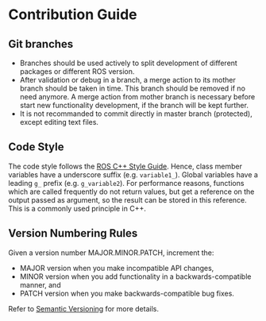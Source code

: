 
# Contribution Guide

## Git branches

 - Branches should be used actively to split development of different packages or different ROS version.
 - After validation or debug in a branch, a merge action to its mother branch should be taken in time. This branch should be removed if no need anymore. A merge action from mother branch is necessary before start new functionality development, if the branch will be kept further.
 - It is not recommanded to commit directly in master branch (protected), except editing text files.

## Code Style

The code style follows the [ROS C++ Style Guide](http://wiki.ros.org/CppStyleGuide). Hence, class member variables have a underscore suffix (e.g. `variable1_`). Global variables have a leading `g_` prefix (e.g. `g_variable2`). For performance reasons, functions which are called frequently do not return values, but get a reference on the output passed as argument, so the result can be stored in this reference. This is a commonly used principle in C++.

## Version Numbering Rules
Given a version number MAJOR.MINOR.PATCH, increment the:

 - MAJOR version when you make incompatible API changes,
 - MINOR version when you add functionality in a backwards-compatible manner, and
 - PATCH version when you make backwards-compatible bug fixes.
 
 Refer to [Semantic Versioning](https://semver.org/) for more details.
 